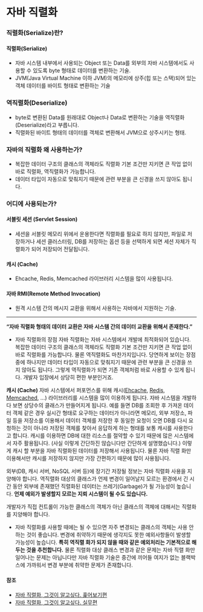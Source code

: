 # 자바 직렬화



### 직렬화(Serialize)란?

#### 직렬화(Serialize)

- 자바 시스템 내부에서 사용되는 Object 또는 Data를 외부의 자바 시스템에서도 사용할 수 있도록 byte 형태로 데이터를 변환하는 기술.
- JVM(Java Virtual Machine 이하 JVM)의 메모리에 상주(힙 또는 스택)되어 있는 객체 데이터를 바이트 형태로 변환하는 기술

### 역직렬화(Deserialize)

- byte로 변환된 Data를 원래대로 Object나 Data로 변환하는 기술을 역직렬화(Deserialize)라고 부릅니다.
- 직렬화된 바이트 형태의 데이터를 객체로 변환해서 JVM으로 상주시키는 형태.



### 자바의 직렬화 왜 사용하는가?

- 복잡한 데이터 구조의 클래스의 객체라도 직렬화 기본 조건만 지키면 큰 작업 없이 바로 직렬화, 역직렬화가 가능합니다.
- 데이터 타입이 자동으로 맞춰지기 때문에 관련 부분을 큰 신경을 쓰지 않아도 됩니다.



### 어디에 사용되는가?

#### 서블릿 세션 (Servlet Session)

- 세션을 서블릿 메모리 위에서 운용한다면 직렬화를 필요로 하지 않지만, 파일로 저장하거나 세션 클러스터링, DB를 저장하는 옵션 등을 선택하게 되면 세션 자체가 직렬화가 되어 저장되어 전달됩니다.

#### 캐시 (Cache)

- Ehcache, Redis, Memcached 라이브러리 시스템을 많이 사용됩니다.

#### 자바 RMI(Remote Method Invocation)

- 원격 시스템 간의 메시지 교환을 위해서 사용하는 자바에서 지원하는 기술.

---



**“자바 직렬화 형태의 데이터 교환은 자바 시스템 간의 데이터 교환을 위해서 존재한다.”**



- 자바 직렬화의 장점
  자바 직렬화는 자바 시스템에서 개발에 최적화되어 있습니다. 복잡한 데이터 구조의 클래스의 객체라도 직렬화 기본 조건만 지키면 큰 작업 없이 바로 직렬화를 가능합니다. 물론 역직렬화도 마찬가지입니다.
    당연하게 보이는 장점 중에 하나지만 데이터 타입이 자동으로 맞춰지기 때문에 관련 부분을 큰 신경을 쓰지 않아도 됩니다.
    그렇게 역직렬화가 되면 기존 객체처럼 바로 사용할 수 있게 됩니다. 개발자 입장에서 상당히 편한 부분인거죠.



**캐시 (Cache)**
자바 시스템에서 퍼포먼스를 위해 캐시([Ehcache](http://www.ehcache.org/), [Redis](https://redis.io/), [Memcached](https://memcached.org/), …) 라이브러리를 시스템을 많이 이용하게 됩니다.
자바 시스템을 개발하다 보면 상당수의 클래스가 만들어지게 됩니다. 예를 들면 DB를 조회한 후 가져온 데이터 객체 같은 경우 실시간 형태로 요구하는 데이터가 아니라면 메모리, 외부 저장소, 파일 등을 저장소를 이용해서 데이터 객체를 저장한 후 동일한 요청이 오면 DB를 다시 요청하는 것이 아니라 저장된 객체를 찾아서 응답하게 하는 형태를 보통 캐시를 사용한다고 합니다.
캐시를 이용하면 DB에 대한 리소스를 절약할 수 있기 때문에 많은 시스템에서 자주 활용됩니다. (사실 이렇게 간단하진 않습니다만 간단하게 설명했습니다.)
이렇게 캐시 할 부분을 자바 직렬화된 데이터를 저장해서 사용됩니다. 물론 자바 직렬 화만 이용해서만 캐시를 저장하지 않지만 가장 간편하기 때문에 많이 사용됩니다.



외부(DB, 캐시 서버, NoSQL 서버 등)에 장기간 저장될 정보는 자바 직렬화 사용을 지양해야 합니다. 역직렬화 대상의 클래스가 언제 변경이 일어날지 모르는 환경에서 긴 시간 동안 외부에 존재했던 직렬화된 데이터는 쓰레기(Garbage)가 될 가능성이 높습니다.
**언제 예외가 발생할지 모르는 지뢰 시스템이 될 수도 있습니다.**



개발자가 직접 컨트롤이 가능한 클래스의 객체가 아닌 클래스의 객체에 대해서는 직렬화를 지양해야 합니다.



- 자바 직렬화를 사용할 때에는 될 수 있으면 자주 변경되는 클래스의 객체는 사용 안 하는 것이 좋습니다. 변경에 취약하기 때문에 생각지도 못한 예외사항들이 발생할 가능성이 높습니다. **특히 역직렬 화가 되지 않을 때와 같은 예외처리는 기본적으로 해두는 것을 추천합니다.**
  물론 직렬화 대상 클래스 변경과 같은 문제는 자바 직렬 화만 일어나는 문제는 아닙니다만 자바 직렬화 기술은 중간에 끼어들 여지가 없는 블랙박스에 가까워서 변경 부분에 취약한 문제가 존재합니다.



#### 참조

- [자바 직렬화, 그것이 알고싶다. 훑어보기편](https://woowabros.github.io/experience/2017/10/17/java-serialize.html)
- [자바 직렬화, 그것이 알고싶다. 실무편](https://woowabros.github.io/experience/2017/10/17/java-serialize2.html)

